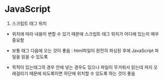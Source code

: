 # JavaScript

1.  <script></script> 스크립트 태그 위치

- 위치에 따라 내용이 변할 수 있기 때문에 스크립트 태그 위치가 어디에 있는지 매우 중요함

- 보통 <body></body>태그 다음에 오는 것이 좋음 : html파일이 완전히 파싱된 후에 JavaScript 파일을 읽을 수 있도록

- 목적이 있는<script></script>태그의 경우 <head></head> 안에 넣는 경우도 있으나 파일이 무거워서 읽는데 까지 오래걸리기 때문에 되도록이면 하단에 위치할 수 있도록 하는 것이 좋음
<!-- * <head></head>태그 안에 넣고싶을 경우 'defer'를 사용해서 나중에 읽어오도록 할 수 있음-->
